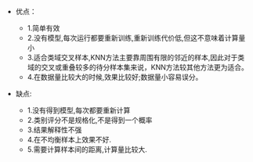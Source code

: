 - 优点：
    - 1.简单有效
    - 2.没有模型,每次运行都要重新训练,重新训练代价低,但这不意味着计算量小
    - 3.适合类域交叉样本,KNN方法主要靠周围有限的邻近的样本,因此对于类域的交叉或重叠较多的待分样本集来说，KNN方法较其他方法更为适合。
    - 4.在数据量比较大的时候,效果比较好;数据量小容易误分。

- 缺点:
    - 1.没有得到模型,每次都要重新计算
    - 2.类别评分不是规格化,不是得到一个概率
    - 3.结果解释性不强
    - 4.在不均衡样本上效果不好.
    - 5.需要计算样本间的距离,计算量比较大.